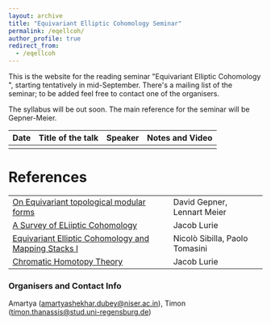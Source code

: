 ```yaml
---
layout: archive
title: "Equivariant Elliptic Cohomology Seminar"
permalink: /eqellcoh/
author_profile: true
redirect_from:
  - /eqellcoh
---
```




This is the website for the reading seminar "Equivariant Elliptic Cohomology ", starting tentatively in mid-September. There's a mailing list of the seminar; to be added feel free to contact one of the organisers. 

The syllabus will be out soon. The main reference for the seminar will be Gepner-Meier.

Date  | Title of the talk | Speaker | Notes and Video 
--- | --- | --- | --- 
|||

  

References
======

|   |  |
| ------------- | ------------- |
|[On Equivariant topological modular forms](https://arxiv.org/abs/2004.10254) | David Gepner, Lennart Meier| 
| [A Survey of ELiiptic Cohomology](https://people.math.harvard.edu/~lurie/papers/survey.pdf)  | Jacob Lurie  |
| [Equivariant Elliptic Cohomology and Mapping Stacks I](https://arxiv.org/abs/2303.10146) | Nicolò Sibilla, Paolo Tomasini |
| [Chromatic Homotopy Theory](https://people.math.harvard.edu/~lurie/252x.html) | Jacob Lurie |

### Organisers and Contact Info
Amartya \(amartyashekhar.dubey@niser.ac.in\), Timon \(timon.thanassis@stud.uni-regensburg.de\)
